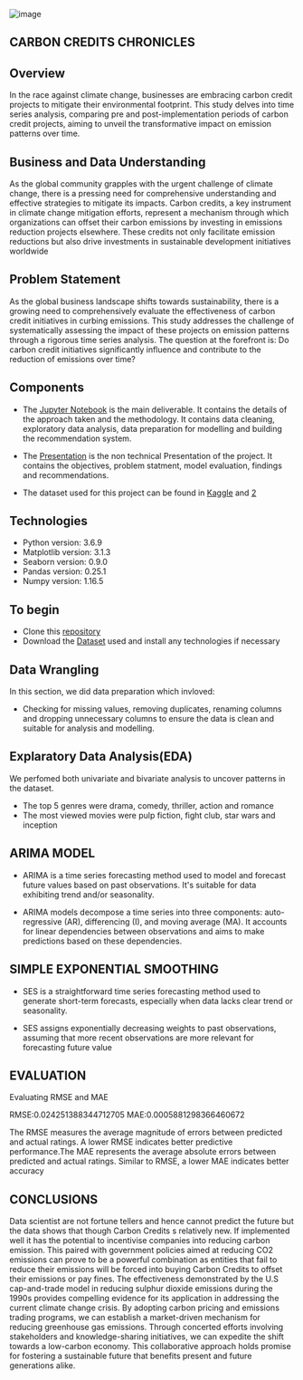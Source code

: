 ![image](https://github.com/Wairimukimm/Carbon-credits-chronicles/assets/122815372/3052af54-8494-461f-b00a-96353357c0a2)



## CARBON CREDITS CHRONICLES 
## Overview
In the race against climate change, businesses are embracing carbon credit projects to mitigate their environmental footprint. This study delves into time series analysis, comparing pre and post-implementation periods of carbon credit projects, aiming to unveil the transformative impact on emission patterns over time.


## Business and Data Understanding
As the global community grapples with the urgent challenge of climate change, there is a pressing need for comprehensive understanding and effective strategies to mitigate its impacts. Carbon credits, a key instrument in climate change mitigation efforts, represent a mechanism through which organizations can offset their carbon emissions by investing in emissions reduction projects elsewhere. These credits not only facilitate emission reductions but also drive investments in sustainable development initiatives worldwide
## Problem Statement
As the global business landscape shifts towards sustainability, there is a growing need to comprehensively evaluate the effectiveness of carbon credit initiatives in curbing emissions. This study addresses the challenge of systematically assessing the impact of these projects on emission patterns through a rigorous time series analysis. The question at the forefront is: Do carbon credit initiatives significantly influence and contribute to the reduction of emissions over time?
## Components
* The [Jupyter Notebook](https://github.com/Wairimukimm/Carbon-credits-chronicles/blob/main/Notebook.ipynb) is the main deliverable. It contains the details of the approach taken and the methodology. It contains data cleaning, exploratory data analysis, data preparation for modelling and building the recommendation system.

* The [Presentation](https://github.com/randellmwania/Movie-Recommendation-System/blob/main/presentation.pdf) is the non technical Presentation of the project. It contains the objectives, problem statment, model evaluation, findings and recommendations.

* The dataset used for this project can be found in [Kaggle](https://ourworldindata.org/co2-emissions) and [2](https://gspp.berkeley.edu/research-and-impact/centers/cepp/projects/berkeley-carbon-trading-project/offsets-database)




## Technologies
* Python version: 3.6.9
* Matplotlib version: 3.1.3
* Seaborn version: 0.9.0
* Pandas version: 0.25.1
* Numpy version: 1.16.5

    
## To begin

* Clone this [repository](https://github.com/Wairimukimm/Carbon-credits-chronicles/blob/main/Notebook.ipynb)
* Download the [Dataset](https://gspp.berkeley.edu/research-and-impact/centers/cepp/projects/berkeley-carbon-trading-project/offsets-database) used and install any technologies if necessary


## Data Wrangling
In this section, we did data preparation which invloved:
* Checking for missing values, removing duplicates, renaming columns and dropping unnecessary columns to ensure the data is clean and suitable for analysis and modelling.



## Explaratory Data Analysis(EDA)
We perfomed both univariate and bivariate analysis to uncover patterns in the dataset. 
* The top 5 genres were drama, comedy, thriller, action and romance
* The most viewed movies were pulp fiction, fight club, star wars and inception

## ARIMA MODEL

* ARIMA is a time series forecasting method used to model and forecast future values based on past observations. It's suitable for data exhibiting trend and/or seasonality.

* ARIMA models decompose a time series into three components: auto-regressive (AR), differencing (I), and moving average (MA). It accounts for linear dependencies between observations and aims to make predictions based on these dependencies.

## SIMPLE EXPONENTIAL SMOOTHING
* SES is a straightforward time series forecasting method used to generate short-term forecasts, especially when data lacks clear trend or seasonality.


* SES assigns exponentially decreasing weights to past observations, assuming that more recent observations are more relevant for forecasting future value


## EVALUATION
Evaluating RMSE and MAE

RMSE:0.024251388344712705
MAE:0.0005881298366460672

The RMSE measures the average magnitude of errors between predicted and actual ratings. A lower RMSE indicates better predictive performance.The MAE represents the average absolute errors between predicted and actual ratings. Similar to RMSE, a lower MAE indicates better accuracy
## CONCLUSIONS

Data scientist are not fortune tellers and hence cannot predict the future but the data shows that though Carbon Credits s relatively new. If implemented well it has the potential to incentivise companies into reducing carbon emission. This paired with government policies aimed at reducing CO2 emissions can prove to be a powerful combination as entities that fail to reduce their emissions will be forced into buying Carbon Credits to offset their emissions or pay fines. The effectiveness demonstrated by the U.S cap-and-trade model in reducing sulphur dioxide emissions during the 1990s provides compelling evidence for its application in addressing the current climate change crisis. By adopting carbon pricing and emissions trading programs, we can establish a market-driven mechanism for reducing greenhouse gas emissions. Through concerted efforts involving stakeholders and knowledge-sharing initiatives, we can expedite the shift towards a low-carbon economy. This collaborative approach holds promise for fostering a sustainable future that benefits present and future generations alike.
 
